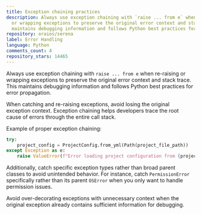 ```yaml
---
title: Exception chaining practices
description: Always use exception chaining with `raise ... from e` when re-raising
  or wrapping exceptions to preserve the original error context and stack trace. This
  maintains debugging information and follows Python best practices for error propagation.
repository: oraios/serena
label: Error Handling
language: Python
comments_count: 4
repository_stars: 14465
---
```


Always use exception chaining with `raise ... from e` when re-raising or wrapping exceptions to preserve the original error context and stack trace. This maintains debugging information and follows Python best practices for error propagation.

When catching and re-raising exceptions, avoid losing the original exception context. Exception chaining helps developers trace the root cause of errors through the entire call stack.

Example of proper exception chaining:
```python
try:
    project_config = ProjectConfig.from_yml(Path(project_file_path))
except Exception as e:
    raise ValueError(f"Error loading project configuration from {project_file_path}: {e}") from e
```

Additionally, catch specific exception types rather than broad parent classes to avoid unintended behavior. For instance, catch `PermissionError` specifically rather than its parent `OSError` when you only want to handle permission issues.

Avoid over-decorating exceptions with unnecessary context when the original exception already contains sufficient information for debugging.